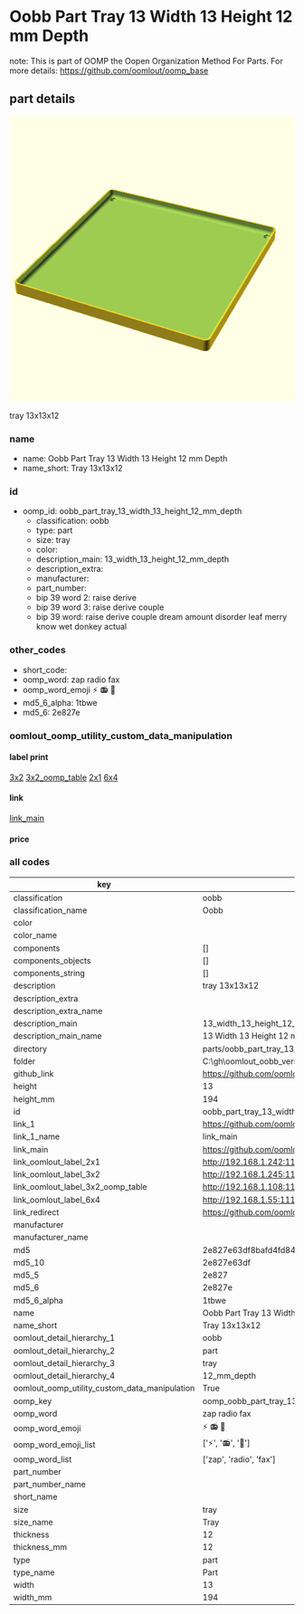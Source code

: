 # Oobb Part Tray 13 Width 13 Height 12 mm Depth  

note: This is part of OOMP the Oopen Organization Method For Parts. For more details: https://github.com/oomlout/oomp_base

##  part details
  

[![](3dpr.png)](3dpr.png)

tray 13x13x12



### name
* name: Oobb Part Tray 13 Width 13 Height 12 mm Depth
* name_short: Tray 13x13x12 
### id
* oomp_id: oobb_part_tray_13_width_13_height_12_mm_depth
  * classification: oobb
  * type: part
  * size: tray
  * color: 
  * description_main: 13_width_13_height_12_mm_depth
  * description_extra: 
  * manufacturer: 
  * part_number: 
  * bip 39 word 2: raise derive
  * bip 39 word 3: raise derive couple
  * bip 39 word: raise derive couple dream amount disorder leaf merry know wet donkey actual

### other_codes
* short_code: 
* oomp_word: zap radio fax
* oomp_word_emoji :zap: :radio: :fax:
* md5_6_alpha: 1tbwe
* md5_6: 2e827e






### oomlout_oomp_utility_custom_data_manipulation
#### label print
[3x2](http://192.168.1.245:1112/?label=oomp%201tbwe)
[3x2_oomp_table](http://192.168.1.108:1112/?label=oomp%201tbwe)
[2x1](http://192.168.1.242:1112/?label=oomp%201tbwe)
[6x4](http://192.168.1.55:1112/?label=oomp%201tbwe)    

#### link

[link_main](https://github.com/oomlout/oomlout_oobb_version_4_generated_parts/tree/main/navigation_oomp/oobb/part/tray/13_width_13_height_12_mm_depth/part)                              

#### price







### all codes 
| key | value |  
| --- | --- |  
| classification | oobb |  
| classification_name | Oobb |  
| color |  |  
| color_name |  |  
| components | [] |  
| components_objects | [] |  
| components_string | [] |  
| description | tray 13x13x12 |  
| description_extra |  |  
| description_extra_name |  |  
| description_main | 13_width_13_height_12_mm_depth |  
| description_main_name | 13 Width 13 Height 12 mm Depth |  
| directory | parts/oobb_part_tray_13_width_13_height_12_mm_depth |  
| folder | C:\gh\oomlout_oobb_version_4_generated_parts\parts\oobb_part_tray_13_width_13_height_12_mm_depth |  
| github_link | https://github.com/oomlout/oomlout_oomp_part_src/tree/main/parts/oobb_part_tray_13_width_13_height_12_mm_depth |  
| height | 13 |  
| height_mm | 194 |  
| id | oobb_part_tray_13_width_13_height_12_mm_depth |  
| link_1 | https://github.com/oomlout/oomlout_oobb_version_4_generated_parts/tree/main/navigation_oomp/oobb/part/tray/13_width_13_height_12_mm_depth/part |  
| link_1_name | link_main |  
| link_main | https://github.com/oomlout/oomlout_oobb_version_4_generated_parts/tree/main/navigation_oomp/oobb/part/tray/13_width_13_height_12_mm_depth/part |  
| link_oomlout_label_2x1 | http://192.168.1.242:1112/?label=oomp%201tbwe |  
| link_oomlout_label_3x2 | http://192.168.1.245:1112/?label=oomp%201tbwe |  
| link_oomlout_label_3x2_oomp_table | http://192.168.1.108:1112/?label=oomp%201tbwe |  
| link_oomlout_label_6x4 | http://192.168.1.55:1112/?label=oomp%201tbwe |  
| link_redirect | https://github.com/oomlout/oomlout_oobb_version_4_generated_parts/tree/main/parts/oobb_tray_13_13_12 |  
| manufacturer |  |  
| manufacturer_name |  |  
| md5 | 2e827e63df8bafd4fd840428624edd89 |  
| md5_10 | 2e827e63df |  
| md5_5 | 2e827 |  
| md5_6 | 2e827e |  
| md5_6_alpha | 1tbwe |  
| name | Oobb Part Tray 13 Width 13 Height 12 mm Depth |  
| name_short | Tray 13x13x12  |  
| oomlout_detail_hierarchy_1 | oobb |  
| oomlout_detail_hierarchy_2 | part |  
| oomlout_detail_hierarchy_3 | tray |  
| oomlout_detail_hierarchy_4 | 12_mm_depth |  
| oomlout_oomp_utility_custom_data_manipulation | True |  
| oomp_key | oomp_oobb_part_tray_13_width_13_height_12_mm_depth |  
| oomp_word | zap radio fax |  
| oomp_word_emoji | :zap: :radio: :fax: |  
| oomp_word_emoji_list | [':zap:', ':radio:', ':fax:'] |  
| oomp_word_list | ['zap', 'radio', 'fax'] |  
| part_number |  |  
| part_number_name |  |  
| short_name |  |  
| size | tray |  
| size_name | Tray |  
| thickness | 12 |  
| thickness_mm | 12 |  
| type | part |  
| type_name | Part |  
| width | 13 |  
| width_mm | 194 |  
